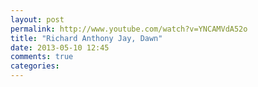 ```yaml
---
layout: post
permalink: http://www.youtube.com/watch?v=YNCAMVdA52o
title: "Richard Anthony Jay, Dawn"
date: 2013-05-10 12:45
comments: true
categories: 
---
```

